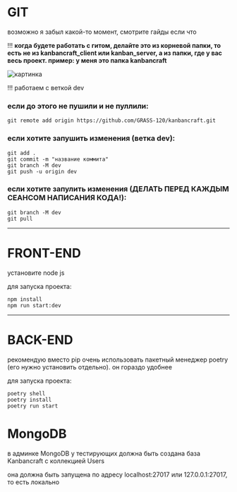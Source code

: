 # GIT

возможно я забыл какой-то момент, смотрите гайды если что

!!! **когда будете работать с гитом, делайте это из корневой папки, то есть не из kanbancraft_client или kanban_server, a из папки, где у вас весь проект. пример: у меня это папка kanbancraft**

![картинка](https://i.imgur.com/HwGofgA.png)

!!! работаем с веткой dev

### если до этого не пушили и не пуллили:
```
git remote add origin https://github.com/GRASS-120/kanbancraft.git
```

### если хотите запушить изменения (ветка dev):
```
git add .
git commit -m "название коммита"
git branch -M dev
git push -u origin dev
```

### если хотите запулить изменения (**ДЕЛАТЬ ПЕРЕД КАЖДЫМ СЕАНСОМ НАПИСАНИЯ КОДА!**):
```
git branch -M dev
git pull
```

---

# FRONT-END

установите node js

для запуска проекта:
```
npm install
npm run start:dev
```

---

# BACK-END

рекомендую вместо pip очень использовать пакетный менеджер poetry (его нужно установить отдельно). он гораздо удобнее

для запуска проекта:
```
poetry shell
poetry install
poetry run start
```

# MongoDB

в админке MongoDB у тестирующих должна быть создана база Kanbancraft с коллекцией Users

она должна быть запущена по адресу localhost:27017 или 127.0.0.1:27017, то есть локально
